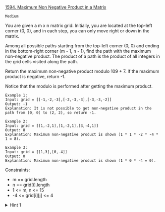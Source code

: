 [1594. Maximum Non Negative Product in a Matrix](https://leetcode.com/problems/maximum-non-negative-product-in-a-matrix/description/)

`Medium`

You are given a m x n matrix grid. Initially, you are located at the top-left corner (0, 0), and in each step, you can only move right or down in the matrix.

Among all possible paths starting from the top-left corner (0, 0) and ending in the bottom-right corner (m - 1, n - 1), find the path with the maximum non-negative product. The product of a path is the product of all integers in the grid cells visited along the path.

Return the maximum non-negative product modulo 109 + 7. If the maximum product is negative, return -1.

Notice that the modulo is performed after getting the maximum product.

```
Example 1:
Input: grid = [[-1,-2,-3],[-2,-3,-3],[-3,-3,-2]]
Output: -1
Explanation: It is not possible to get non-negative product in the path from (0, 0) to (2, 2), so return -1.

Example 2:
Input: grid = [[1,-2,1],[1,-2,1],[3,-4,1]]
Output: 8
Explanation: Maximum non-negative product is shown (1 * 1 * -2 * -4 * 1 = 8).

Example 3:
Input: grid = [[1,3],[0,-4]]
Output: 0
Explanation: Maximum non-negative product is shown (1 * 0 * -4 = 0).
```

Constraints:

- m == grid.length
- n == grid[i].length
- 1 <= m, n <= 15
- -4 <= grid[i][j] <= 4

<details>
<summary>Hint 1</summary>

Use Dynamic programming. Keep the highest value and lowest value you can achieve up to a point.

</details>